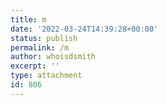 ```yaml
---
title: m
date: '2022-03-24T14:39:28+00:00'
status: publish
permalink: /m
author: whoisdsmith
excerpt: ''
type: attachment
id: 806
---
```

<!DOCTYPE html PUBLIC "-//W3C//DTD HTML 4.0 Transitional//EN" "http://www.w3.org/TR/REC-html40/loose.dtd">
<?xml encoding="UTF-8">
